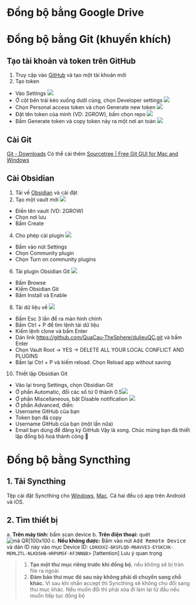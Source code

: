 # Đồng bộ bằng Google Drive

# Đồng bộ bằng Git (khuyến khích) 
## Tạo tài khoản và token trên GitHub
1. Truy cập vào [GitHub](https://github.com/) và tạo một tài khoản mới
2. Tạo token
- Vào Settings ![](https://lh4.googleusercontent.com/jfSIEWMiq1XC4ZctO8UZerr6UjfJuewV3XSAT43AnM_3NNplbITWkGFmVNKN-K3j4gpGAarePpCCWxSmxwiIm_ZpF0YkcgmoA1uEiXxqYb_PyxLBVmYrIszFwQkTNn6VgjVINobqE_x0sG0qB0IDMU_cxd3rIwH_FcEYzcRAbthQcyRdGiLUO1W67w)
- Ở cột bên trái kéo xuống dưới cùng, chọn Developer settings ![](https://lh4.googleusercontent.com/Nqd9zpfuU9gI_lex0M69pNocmG9PZ01XhX14Ju704b57fBVUzQRMjxdLlnOwNDVne6bdrr7WihxgtwNli173fHiFknsB7aFvL0hksSOuyF-7x15GgkMXj8-onP2YC9sIM6GgwphboQZH3X6EMZn-895fPQseHfwQpfzvAk0adQ5jhDds6zGM97SDOQ)
- Chọn Personal access token và chọn Generate new token ![](https://lh4.googleusercontent.com/NShV0Qnbj1CV6wShlaGrAKru2H-i4aiIjJCfvHqOOx8BK3R7itxiTZGG-L8e6q20Xn0W-eRVXiLtGyngXQoAPaWTlQSoyH-7eTqSDQMjj_7Aj1INyr7hH3G4lPZ4vTFGVv4cA_umP4XGc24RuikQ75uk2QxfH6T645ZRyd1e26zBfcCHh62rpbUVOw)
- Đặt tên token của mình (VD: 2GROW), bấm chọn repo ![](https://lh4.googleusercontent.com/FarUYTDiIIGwBJbGdDcGlAMzGQ3f1qsiouu2voN9CzZSjIGzSx2VRDaSlWV27-Yywiejf4KNN8Pt3_JaoA6Apws87nWPz6rqsJ34ZG41X-_wMA_deGuCYIDBPxQO6LHs9E0F_RYTBTuSglVKd_tF3JXtCKCWAm7n4vEeNy6E-bar0DGCKg4_Fg46cw)
- Bấm Generate token và copy token này ra một nơi an toàn ![](https://lh4.googleusercontent.com/Wm2-Gxr83I-qxz7yf0hKk9xOrRZfKuYmUIMRomFuITpd4z09NkX--acQ7lfGGA7jklbyySkAW8MJVAXND8CqnrV7HJg3_nFcNBZb_LPHqaDbrK5BTZml0HReJuutYEryB_3QzM0i5lERgUETCUygne3HC0HMKOYgChLprAXQsh8Jx73CYS6pKgrLeg)
## Cài Git 
[Git - Downloads](https://git-scm.com/download/)
Có thể cài thêm [Sourcetree | Free Git GUI for Mac and Windows](https://www.sourcetreeapp.com/)
## Cài Obsidian
1. Tải về [Obsidian](https://obsidian.md/) và cài đặt
2. Tạo một vault mới ![](https://lh3.googleusercontent.com/h_FLhEtm88yNij0UAA-v5lgp_FsdeVOeNN63WoUxIAzri_Un4HFadXnfP-YFAIgzB6BcTVcvhnq1o7T3pQhKeA_ewegDdAHMR82zrVZmtXCe7QJ7KENtIm5IiuNDQY_LWDjVDLN3z3vdsglozAdZxJHISNCsv6NKZAO34gajSJQKApZgWVH81S3bHQ)
- Điền tên vault (VD: 2GROW)
- Chọn nơi lưu
- Bấm Create
4. Cho phép cài plugin ![](https://lh5.googleusercontent.com/Gj2jYaz0tavqyYGNdO8gCUgHrolm1CQ2jtlvt5R9m-s37pPfc-jI8hy4I18gJPSjiY6gXjLLmGK0yPoQ6bl6ytWvJQwm6DIs68uVsjDx3CLu5Uj5vGSvYsMAuOHigGQb62FaPNa22-4lurcZZeC-EBo3Y-pKMFpQ0BQW0zbWQPKPKn7kEqql_agvnQ)
- Bấm vào nút Settings
- Chọn Community plugin
- Chọn Turn on community plugins
6. Tải plugin Obsidian Git ![](https://lh5.googleusercontent.com/PPlQZb4rrk8utK4xkmyDT9jgmWqRdDZGckTCdu4mZtc4lXT9VCEtv4xSon-4WtSAP-xHwNi3SVRk3AUiQ80h2gVtW-iOnOI39B5q3XDe6c3-WEGAgnV6uW6izTgQ9xCYOfR0DbEoKJCl0vx9yc9DdlyThGl5Jtgm2TJklAut5PuHNsRH36TB9gZNJA)
- Bấm Browse
- Kiếm Obsidian Git
- Bấm Install và Enable
8. Tải dữ liệu về ![](https://lh3.googleusercontent.com/6TlWJmAiiXmvTfYrOGUTT1_Rg6yaB3y3jDSvnPty9xBOwAhQdqwL2eeSRI3-X8og-vp1va-ZqnXFciXOwbvpHOc4zlRGI1lP1CwHllSAmASSnG9oUxPD2ZoLPWLNXTNZVAmu0KXEU1eXV3mrc9rvvEF3gJ4C0p6MEzgEpzXXlL73_ycfXbsOektsLA)
- Bấm Esc 3 lần để ra màn hình chính
- Bấm Ctrl + P để tìm lệnh tải dữ liệu
- Kiếm lệnh clone và bấm Enter 
- Dán link https://github.com/QuaCau-TheSphere/dulieuQC.git và bấm Enter
- Chọn Vault Root → YES → DELETE ALL YOUR LOCAL CONFLICT AND PLUGINS
- Bấm lại Ctrl + P và kiếm reload. Chọn Reload app without saving
10. Thiết lập Obsidian Git 
- Vào lại trong Settings, chọn Obsidian Git
- Ở phần Automatic, đổi các số từ 0 thành 0.5![](https://lh3.googleusercontent.com/eTyiJ9UyuSsbADSX2j-OtnOan3jJp_CmeAgz3mWXJvepGVO4qge38cDPjVRHddbZWL3XUFrfv1NPkQPhTaaIuT8ACSg5K3miLILb0OnEi69GMILqwFHrB2en2H0D7f6N5hpyQLhzHXF0PBmcT9pDga2Y9l_ieWgWkZLN419Ox2yLDxDCL68T_iVovg)
- Ở phần Miscellaneous, bật Disable notification ![](https://lh5.googleusercontent.com/yyAE-v0gFvfeDjfLiCxfzbJWicvxizDfLltLEc6lPZn0bssaISOyqAIsIG--fgWEHDy6-x_19hJlG_ztivxZtGdQC7feh1XFlrI3tUKgfIwpoUgfPLxOlHvKocQygJv2N9wr5pp64jZ4oY9dtXoWrAD8Bpdpa9XqZ_3eLSe-S-vf4RUUGFSXzwxiJQ)
- Ở phần Advanced, điền:
- Username GitHub của bạn
- Token bạn đã copy
- Username GitHub của bạn (một lần nữa)
- Email bạn dùng để đăng ký GitHub
Vậy là xong. Chúc mừng bạn đã thiết lập đồng bộ hoá thành công 🎉

# Đồng bộ bằng Syncthing 
## 1. Tải Syncthing
Tệp cài đặt Syncthing cho [Windows](https://github.com/canton7/SyncTrayzor/releases/download/v1.1.29/SyncTrayzorSetup-x64.exe), [Mac](https://github.com/syncthing/syncthing-macos/releases/download/v1.21.0-1/Syncthing-1.21.0-1.dmg). Cả hai đều có app trên Android và iOS. 

## 2. Tìm thiết bị
a. **Trên máy tính:** bấm scan device
b. **Trên điện thoại:** quét ![mã QR|100x100](https://i.imgur.com/cABRyXJ.png)
c. **Nếu không được:** Bấm vào nút <kbd>Add Remote Device</kbd> và dán ID này vào mục Device ID: `LDHXXXZ-6KSFLQD-M6AVVE3-EYSKCXK-MEMLZTL-NLKD5HB-HRPUMSF-KF3NNQB`> [!attention] Lưu ý quan trọng
>1. **Tạo một thư mục riêng trước khi đồng bộ**, nếu không sẽ bị tràn file ra ngoài 
>2. **Đảm bảo thư mục đó sau này không phải di chuyển sang chỗ khác.** Vì sau khi nhấn accept thì Syncthing sẽ không cho đổi sang thư mục khác. Nếu muốn đổi thì phải xóa đi làm lại từ đầu nếu muốn tiếp tục đồng bộ